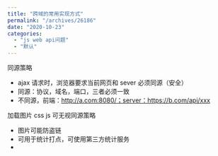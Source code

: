 ```yaml
---
title: "跨域的常用实现方式"
permalink: "/archives/26186"
date: "2020-10-23"
categories: 
  - "js web api问题"
  - "默认"
---
```


同源策略

- ajax 请求时，浏览器要求当前网页和 sever 必须同源（安全）
- 同源：协议，域名，端口，三者必须一致
- 不同源，前端：http://a.com:8080/；server：https://b.com/api/xxx

加载图片 css js 可无视同源策略

- 图片可能防盗链
- 可用于统计打点，可使用第三方统计服务
- <link /> <script /> 可以使用 CDN，CDN 一般都是外域
- <script /> 可实现 JSONP

跨域

- 所有的跨域，都必须经过 sever 端允许和配合
- 未经 server 端允许就实现跨域，说明浏览器有漏洞，危险信号

JSONP 跨域方式

- <script /> 可绕过跨域限制
- 服务器可以任意动态拼接数据返回
- 所以，<script /> 就可以获得跨域的数据，只要服务器愿意返回

演示，准备一个 http://test.com/test/jsonp.php：

``` js
echo $_GET['callback'].'({name: "zhangsan"})';
```

前端使用 jsonp 跨域

``` js
<script>
    window.abc = function(data){
        console.log(data) // {name: "zhangsan"}
    }
</script>
<script src="http://test.com/test/jsonp.php?callback=bac"></script>
```

CORS - 服务器设置 http header 跨域

``` js
// 允许所有网站跨域访问，一般不建议直接写“*”
response.setHeader("Access-Control-Allow-Origin", "*");
response.setHeader("Access-Control-Expose-Headers", "X-Requested-With");
response.setHeader("Access-Control-Allow-Methods", "POST, GET, OPTIONS, DELETE");
// 接收跨域的 cookie
response.setHeader("Access-Control-Allow-Credentials", "true");
```

代理 - 比如使用 Nginx，webpack等代理
